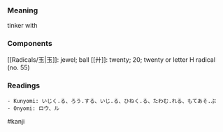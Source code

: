 ### Meaning

tinker with

### Components

[[Radicals/玉|玉]]: jewel; ball [[廾]]: twenty; 20; twenty or letter H radical (no. 55)

### Readings

```
- Kunyomi: いじく.る、ろう.する、いじ.る、ひねく.る、たわむ.れる、もてあそ.ぶ
- Onyomi: ロウ、ル
```

#kanji